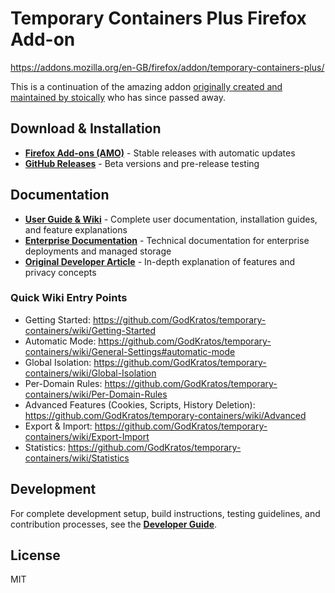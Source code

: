 # Temporary Containers Plus Firefox Add-on

https://addons.mozilla.org/en-GB/firefox/addon/temporary-containers-plus/

This is a continuation of the amazing addon [originally created and maintained by stoically](https://github.com/stoically/temporary-containers) who has since passed away.

## Download & Installation

- **[Firefox Add-ons (AMO)](https://addons.mozilla.org/en-GB/firefox/addon/temporary-containers-plus/)** - Stable releases with automatic updates
- **[GitHub Releases](https://github.com/GodKratos/temporary-containers/releases)** - Beta versions and pre-release testing

## Documentation

- **[User Guide & Wiki](https://github.com/GodKratos/temporary-containers/wiki)** - Complete user documentation, installation guides, and feature explanations
- **[Enterprise Documentation](docs/enterprise/)** - Technical documentation for enterprise deployments and managed storage
- **[Original Developer Article](https://medium.com/@stoically/enhance-your-privacy-in-firefox-with-temporary-containers-33925cd6cd21)** - In-depth explanation of features and privacy concepts

### Quick Wiki Entry Points

- Getting Started: https://github.com/GodKratos/temporary-containers/wiki/Getting-Started
- Automatic Mode: https://github.com/GodKratos/temporary-containers/wiki/General-Settings#automatic-mode
- Global Isolation: https://github.com/GodKratos/temporary-containers/wiki/Global-Isolation
- Per-Domain Rules: https://github.com/GodKratos/temporary-containers/wiki/Per-Domain-Rules
- Advanced Features (Cookies, Scripts, History Deletion): https://github.com/GodKratos/temporary-containers/wiki/Advanced
- Export & Import: https://github.com/GodKratos/temporary-containers/wiki/Export-Import
- Statistics: https://github.com/GodKratos/temporary-containers/wiki/Statistics

## Development

For complete development setup, build instructions, testing guidelines, and contribution processes, see the **[Developer Guide](docs/DEVELOPMENT.md)**.

## License

MIT
